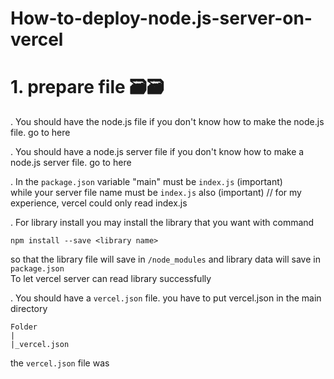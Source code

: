 # How-to-deploy-node.js-server-on-vercel

# 1. prepare file 🗃️🗃️


. You should have the node.js file
if you don't know how to make the node.js file. go to here


. You should have a node.js server file
if you don't know how to make a node.js server file. go to here


. In the ```` package.json ````
variable "main" must be ```` index.js ```` (important)  
while your server file name must be ```` index.js ```` also (important)
// for my experience, vercel could only read index.js


. For library install
you may install the library that you want with command
````
npm install --save <library name>
````
so that the library file will save in ```` /node_modules ```` and library data will save in ```` package.json ````  
To let vercel server can read library successfully  


. You should have a ```` vercel.json ```` file.
you have to put vercel.json in the main directory
````
Folder
|
|_vercel.json
````
the ````vercel.json```` file was
